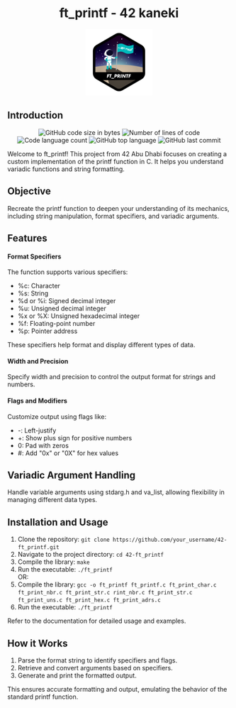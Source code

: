 <h1 align="center">ft_printf - 42 kaneki</h1>
<p align="center">
  <a href="https://github.com/KanekiEzz/printf42-">
    <img src="https://github.com/KanekiEzz/kaneki_badges/blob/main/ft_printfn.png?raw=true" alt="42 Badge">
  </a>
</p>

<h2 >Introduction</h2>
<p align="center">
  <img alt="GitHub code size in bytes" src="https://img.shields.io/github/languages/code-size/simon-zerisenay/42-ft_printf?color=lightblue">
  <img alt="Number of lines of code" src="https://img.shields.io/tokei/lines/github/simon-zerisenay/42-ft_printf?color=critical">
  <img alt="Code language count" src="https://img.shields.io/github/languages/count/simon-zerisenay/42-ft_printf?color=yellow">
  <img alt="GitHub top language" src="https://img.shields.io/github/languages/top/simon-zerisenay/42-ft_printf?color=blue">
  <img alt="GitHub last commit" src="https://img.shields.io/github/last-commit/simon-zerisenay/42-ft_printf?color=green">
</p>
<p>Welcome to ft_printf! This project from 42 Abu Dhabi focuses on creating a custom implementation of the printf function in C. It helps you understand variadic functions and string formatting.</p>

<h2>Objective</h2>
<p>Recreate the printf function to deepen your understanding of its mechanics, including string manipulation, format specifiers, and variadic arguments.</p>

<h2>Features</h2>
<h4>Format Specifiers</h4>
<p>The function supports various specifiers:</p>
<ul>
  <li>%c: Character</li>
  <li>%s: String</li>
  <li>%d or %i: Signed decimal integer</li>
  <li>%u: Unsigned decimal integer</li>
  <li>%x or %X: Unsigned hexadecimal integer</li>
  <li>%f: Floating-point number</li>
  <li>%p: Pointer address</li>
</ul>
<p>These specifiers help format and display different types of data.</p>

<h4>Width and Precision</h4>
<p>Specify width and precision to control the output format for strings and numbers.</p>

<h4>Flags and Modifiers</h4>
<p>Customize output using flags like:</p>
<ul>
  <li>-: Left-justify</li>
  <li>+: Show plus sign for positive numbers</li>
  <li>0: Pad with zeros</li>
  <li>#: Add "0x" or "0X" for hex values</li>
</ul>

<h2>Variadic Argument Handling</h2>
<p>Handle variable arguments using stdarg.h and va_list, allowing flexibility in managing different data types.</p>

<h2>Installation and Usage</h2>
<ol>
  <li>Clone the repository: <code>git clone https://github.com/your_username/42-ft_printf.git</code></li>
  <li>Navigate to the project directory: <code>cd 42-ft_printf</code></li>
  <li>Compile the library: <code>make</code></li>
  <li>Run the executable: <code>./ft_printf</code></li>
  OR:
  <li>Compile the library: <code>gcc -o ft_printf ft_printf.c ft_print_char.c ft_print_nbr.c ft_print_str.c rint_nbr.c ft_print_str.c ft_print_uns.c ft_print_hex.c ft_print_adrs.c </code></li>
  <li>Run the executable: <code>./ft_printf</code></li>
</ol>
<p>Refer to the documentation for detailed usage and examples.</p>

<h2>How it Works</h2>
<ol>
  <li>Parse the format string to identify specifiers and flags.</li>
  <li>Retrieve and convert arguments based on specifiers.</li>
  <li>Generate and print the formatted output.</li>
</ol>
<p>This ensures accurate formatting and output, emulating the behavior of the standard printf function.</p>
